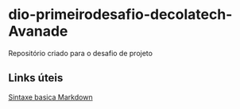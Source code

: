 # dio-primeirodesafio-decolatech-Avanade
Repositório criado para o desafio de projeto
##  Links úteis
[Sintaxe  basica Markdown](https://www.markdownguide.org/basic-syntax/)

